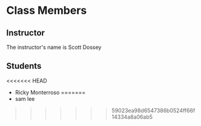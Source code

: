 # Class Members

## Instructor

The instructor's name is Scott Dossey

## Students

<<<<<<< HEAD
* Ricky Monterroso
=======
* sam lee
>>>>>>> 59023ea98d6547386b0524ff66f14334a8a06ab5
